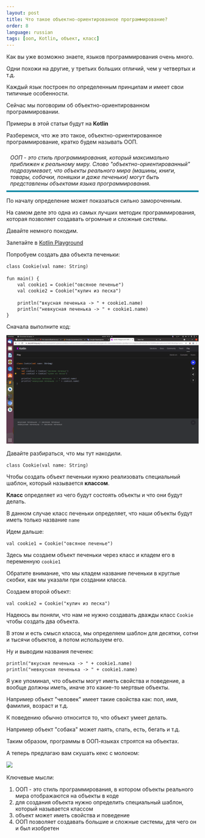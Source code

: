 ```yaml
---
layout: post
title: Что такое объектно-ориентированное программирование?
order: 8
language: russian
tags: [ооп, Kotlin, объект, класс]
---
```


Как вы уже возможно знаете, языков программирования очень много. 

Одни похожи на другие, у третьих больших отличий, чем у четвертых и т.д.

Каждый язык построен по определенным принципам и имеет свои типичные особенности.

Сейчас мы поговорим об объектно-ориентированном программировании.

Примеры в этой статьи будут на **Kotlin**

Разберемся, что же это такое, объектно-ориентированное программирование, кратко будем называть ООП.

<div style="border-bottom: 4px #0085A1 solid; padding: 10px; font-style: italic">
ООП - это стиль программирования, который максимально приближен к реальному миру. Слово "объектно-ориентированный" подразумевает, что
объекты реального мира (машины, книги, товары, собачки, поняшки и даже печеньки) могут быть представлены объектами языка программирования. 
</div>

По началу определение может показаться сильно замороченным. 

На самом деле это одна из самых лучших методик программирования, которая позволяет создавать огромные и сложные системы.

Давайте немного покодим.

Залетайте в <a href="https://play.kotlinlang.org/" class="markdown-link" target="_blank">Kotlin Playground</a>

Попробуем создать два объекта печеньки:

	class Cookie(val name: String)

	fun main() {
	   	val cookie1 = Cookie("овсяное печенье")
	    val cookie2 = Cookie("кулич из песка")
	    
	    println("вкусная печенька -> " + cookie1.name)
	    println("невкусная печенька -> " + cookie1.name)
	}


Сначала выполните код:

<img src="/assets/img/posts/old/2021/sep/cookie.png" />

Давайте разбираться, что мы тут накодили.

	class Cookie(val name: String)

Чтобы создать объект печеньки нужно реализовать специальный шаблон, который называется **классом**.

**Класс** определяет из чего будут состоять объекты и что они будут делать.

В данном случае класс печеньки определяет, что наши объекты будут иметь только название <code>name</code>

Идем дальше:

	val cookie1 = Cookie("овсяное печенье")

Здесь мы создаем объект печеньки через класс и кладем его в переменную <code>cookie1</code>

Обратите внимание, что мы кладем название печеньки в круглые скобки, как мы указали при создании класса. 

Создаем второй объект:

	val cookie2 = Cookie("кулич из песка")

Надеюсь вы поняли, что нам не нужно создавать дважды класс <code>Cookie</code> чтобы создать два объекта.

В этом и есть смысл класса, мы определяем шаблон для десятки, сотни и тысячи объектов, а потом используем его.

Ну и выводим названия печенек:

	println("вкусная печенька -> " + cookie1.name)
	println("невкусная печенька -> " + cookie1.name)

Я уже упоминал, что объекты могут иметь свойства и поведение, а вообще должны иметь, иначе это какие-то мертвые объекты.

Например объект "человек" имеет такие свойства как: пол, имя, фамилия, возраст и т.д.

К поведению обычно относится то, что объект умеет делать.

Например объект "собака" может лаять, спать, есть, бегать и т.д. 

Таким образом, программы в ООП-языках строятся на объектах. 

А теперь предлагаю вам скушать кекс с молоком:

<img src="https://www.fonstola.ru/download.php?file=201912/1920x1200/fonstola.ru-360868.jpg" width="70%" />

Ключевые мысли:

1. ООП - это стиль программирования, в котором объекты реального мира отображаются на объекты в коде
2. для создания объекта нужно определить специальный шаблон, который называется классом
3. объект может иметь свойства и поведение
4. ООП позволяет создавать большие и сложные системы, для чего он и был изобретен